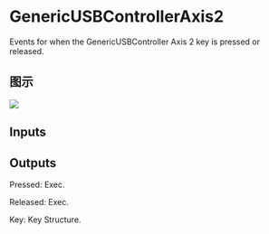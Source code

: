 # GenericUSBControllerAxis2

Events for when the GenericUSBController Axis 2 key is pressed or released.

## 图示

![]($-20221218-19230731.png)

## Inputs

## Outputs

Pressed: Exec.

Released: Exec.

Key: Key Structure.

